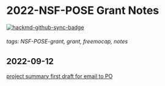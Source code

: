 # 2022-NSF-POSE Grant Notes

[![hackmd-github-sync-badge](https://hackmd.io/o3f1hvHVSRutaAcQT8SBYA/badge)](https://hackmd.io/o3f1hvHVSRutaAcQT8SBYA)


###### tags: NSF-POSE-grant, grant, freemocap, notes

## 2022-09-12

[project summary first draft for email to PO](/project_summary_first_draft.md)